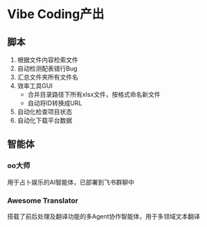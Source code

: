 # Vibe Coding产出

## 脚本
1. 根据文件内容检索文件
2. 自动检测配表错行Bug
3. 汇总文件夹所有文件名
4. 效率工具GUI
   - 合并目录路径下所有xlsx文件，按格式命名新文件
   - 自动将ID转换成URL
5. 自动化检查项目状态
6. 自动化下载平台数据

   
## 智能体
### oo大师
用于占卜娱乐的AI智能体，已部署到飞书群聊中
### Awesome Translator
搭载了前后处理及翻译功能的多Agent协作智能体，用于多领域文本翻译
